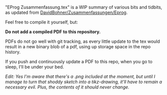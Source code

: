 "EProg Zusammenfassung.tex" is a WIP summary of various bits and tidbits, as updated from [DavidBohner/Zusammenfassungen/Eprog](https://github.com/DavidBohner/Zusammenfassungen/tree/master/EProg).


 Feel free to compile it yourself, but:

**Do not add a compiled PDF to this repository.**

PDFs do not go well with git tracking, as every little update to the tex would result in a new binary blob of a pdf, using up storage space in the repo history.


If you push and continuously update a PDF to this repo, when you go to sleep, I'll be under your bed.




*Edit: Yes I'm aware that there's a .png included at the moment, but until I manage to turn that shoddy sketch into a tikz-drawing, it'll have to remain a necessary evil. Plus, the contents of it should never change.*